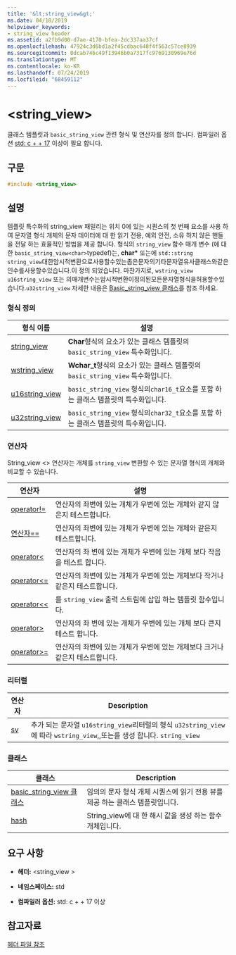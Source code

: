 ```yaml
---
title: '&lt;string_view&gt;'
ms.date: 04/18/2019
helpviewer_keywords:
- string_view header
ms.assetid: a2fb9d00-d7ae-4170-bfea-2dc337aa37cf
ms.openlocfilehash: 47924c3d6bd1a2f45cdbac648f4f563c57ce8939
ms.sourcegitcommit: 0dcab746c49f13946b0a7317fc9769130969e76d
ms.translationtype: MT
ms.contentlocale: ko-KR
ms.lasthandoff: 07/24/2019
ms.locfileid: "68459112"
---
```

# <a name="ltstringviewgt"></a>&lt;string_view&gt;

클래스 템플릿과 `basic_string_view` 관련 형식 및 연산자를 정의 합니다. 컴파일러 옵션 [std: c + + 17](../build/reference/std-specify-language-standard-version.md) 이상이 필요 합니다.

## <a name="syntax"></a>구문

```cpp
#include <string_view>
```

## <a name="remarks"></a>설명

템플릿 특수화의 string_view 패밀리는 위치 0에 있는 시퀀스의 첫 번째 요소를 사용 하 여 문자열 형식 개체의 문자 데이터에 대 한 읽기 전용, 예외 안전, 소유 하지 않은 핸들을 전달 하는 효율적인 방법을 제공 합니다. 형식의 `string_view` 함수 매개 변수 (에 대 한 `basic_string_view<char>`typedef)는, **char\*** 또는에 `std::string` `string_view`대한암시적변환으로사용할수있는좁은문자의기타문자열유사클래스와같은인수를사용할수있습니다.이 정의 되었습니다. 마찬가지로, `wstring_view` `u16string_view` 또는 의매개변수는암시적변환이정의된모든문자열형식을허용할수있습니다.`u32string_view` 자세한 내용은 [Basic_string_view 클래스](../standard-library/basic-string-view-class.md)를 참조 하세요.

### <a name="typedefs"></a>형식 정의

|형식 이름|설명|
|-|-|
|[string_view](../standard-library/string-view-typedefs.md#string_view)|**Char**형식의 요소가 있는 클래스 템플릿의 `basic_string_view` 특수화입니다.|
|[wstring_view](../standard-library/string-view-typedefs.md#wstring_view)|**Wchar_t**형식의 요소가 있는 클래스 템플릿의 `basic_string_view` 특수화입니다.|
|[u16string_view](../standard-library/string-view-typedefs.md#u16string_view)|`basic_string_view` 형식의`char16_t`요소를 포함 하는 클래스 템플릿의 특수화입니다.|
|[u32string_view](../standard-library/string-view-typedefs.md#u32string_view)|`basic_string_view` 형식의`char32_t`요소를 포함 하는 클래스 템플릿의 특수화입니다.|

### <a name="operators"></a>연산자

String_view \<> 연산자는 개체를 `string_view` 변환할 수 있는 문자열 형식의 개체와 비교할 수 있습니다.

|연산자|설명|
|-|-|
|[operator!=](../standard-library/string-view-operators.md#op_neq)|연산자의 좌변에 있는 개체가 우변에 있는 개체와 같지 않은지 테스트합니다.|
|[연산자==](../standard-library/string-view-operators.md#op_eq_eq)|연산자의 좌변에 있는 개체가 우변에 있는 개체와 같은지 테스트합니다.|
|[operator<](../standard-library/string-view-operators.md#op_lt)|연산자의 좌 변에 있는 개체가 우변에 있는 개체 보다 작음을 테스트 합니다.|
|[operator<=](../standard-library/string-view-operators.md#op_lt_eq)|연산자의 좌변에 있는 개체가 우변에 있는 개체보다 작거나 같은지 테스트합니다.|
|[operator<\<](../standard-library/string-view-operators.md#op_lt_lt)|를 `string_view` 출력 스트림에 삽입 하는 템플릿 함수입니다.|
|[operator>](../standard-library/string-view-operators.md#op_gt)|연산자의 좌 변에 있는 개체가 우변에 있는 개체 보다 큰지 테스트 합니다.|
|[operator>=](../standard-library/string-view-operators.md#op_gt_eq)|연산자의 좌변에 있는 개체가 우변에 있는 개체보다 크거나 같은지 테스트합니다.|

### <a name="literals"></a>리터럴

|연산자|Description|
|-|-|
|[sv](../standard-library/string-view-operators.md#op_sv)|추가 되는 문자열 `u16string_view`리터럴의 형식 `u32string_view` 에 따라 `wstring_view`,,또는를 생성 합니다. `string_view`|

### <a name="classes"></a>클래스

|클래스|Description|
|-|-|
|[basic_string_view 클래스](../standard-library/basic-string-view-class.md)|임의의 문자 형식 개체 시퀀스에 읽기 전용 뷰를 제공 하는 클래스 템플릿입니다.|
|[hash](string-view-hash.md)|String_view에 대 한 해시 값을 생성 하는 함수 개체입니다.|

## <a name="requirements"></a>요구 사항

- **헤더:** \<string_view >

- **네임스페이스:** std

- **컴파일러 옵션:** std: c + + 17 이상

## <a name="see-also"></a>참고자료

[헤더 파일 참조](../standard-library/cpp-standard-library-header-files.md)
